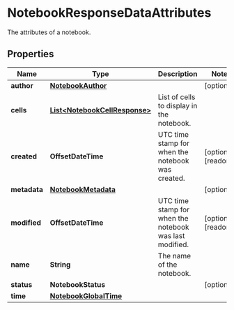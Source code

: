 # NotebookResponseDataAttributes

The attributes of a notebook.

## Properties

| Name         | Type                                                            | Description                                             | Notes                 |
| ------------ | --------------------------------------------------------------- | ------------------------------------------------------- | --------------------- |
| **author**   | [**NotebookAuthor**](NotebookAuthor.md)                         |                                                         | [optional]            |
| **cells**    | [**List&lt;NotebookCellResponse&gt;**](NotebookCellResponse.md) | List of cells to display in the notebook.               |
| **created**  | **OffsetDateTime**                                              | UTC time stamp for when the notebook was created.       | [optional] [readonly] |
| **metadata** | [**NotebookMetadata**](NotebookMetadata.md)                     |                                                         | [optional]            |
| **modified** | **OffsetDateTime**                                              | UTC time stamp for when the notebook was last modified. | [optional] [readonly] |
| **name**     | **String**                                                      | The name of the notebook.                               |
| **status**   | **NotebookStatus**                                              |                                                         | [optional]            |
| **time**     | [**NotebookGlobalTime**](NotebookGlobalTime.md)                 |                                                         |
